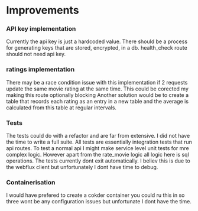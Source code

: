 # Improvements

### API key implementation
Currently the api key is just a hardcoded value. There should be a process for generating keys that are stored, encrypted, in a db.
health_check route should not need api key.

### ratings implementation
There may be a race condition issue with this implementation if 2 requests update the same movie rating at the same time.
This could be corected my making this route optionally blocking
Another solution would be to create a table that records each rating as an entry in a new table and the average is calculated from this table at regular intervals.

### Tests
The tests could do with a refactor and are far from extensive. I did not have the time to write a full suite.
All tests are essentially integration tests that run api routes. To test a normal api I might make service level unit tests for mre complex logic. However apart from the rate_movie logic all logic here is sql operations.
The tests currently dont exit automatically. I believ this is due to the webflux client but unfortunately I dont have time to debug.

### Containerisation
I would have prefered to create a cokder container you could ru this in so three wont be any configuration issues but unfortunate I dont have the time.

